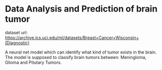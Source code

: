# Data Analysis and Prediction of brain tumor

dataset url: https://archive.ics.uci.edu/ml/datasets/Breast+Cancer+Wisconsin+(Diagnostic)



A neural net model which can identify what kind of tumor exists in the brain. The model is supposed to classify brain tumors between: Meningloma, Glioma and Pitutary Tumors.







